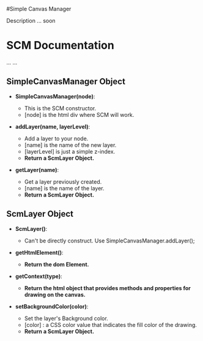 #Simple Canvas Manager

Description ... soon

SCM Documentation
=================

...
...

SimpleCanvasManager Object
--------------------------

* <B>SimpleCanvasManager(node)</B>:
    * This is the SCM constructor.
    * [node] is the html div where SCM will work.

* <B>addLayer(name, layerLevel)</B>:
    * Add a layer to your node.
    * [name] is the name of the new layer.
    * [layerLevel] is just a simple z-index.
    * <B>Return a ScmLayer Object.</B>
    
* <B>getLayer(name)</B>:
    * Get a layer previously created.
    * [name] is the name of the layer.
    * <B>Return a ScmLayer Object.</B>
    
ScmLayer Object
---------------

* <B>ScmLayer()</B>:
    * Can't be directly construct. Use SimpleCanvasManager.addLayer();
    
* <B>getHtmlElement()</B>:
    * <B>Return the dom Element.</B>

* <B>getContext(type)</B>:
    * <B>Return the html object that provides methods and properties for drawing on the canvas.</B>
    
* <B>setBackgroundColor(color)</B>:
    * Set the layer's Background color.
    * [color] : a CSS color value that indicates the fill color of the drawing.
    * <B>Return a ScmLayer Object.</B>    
    
    
    
